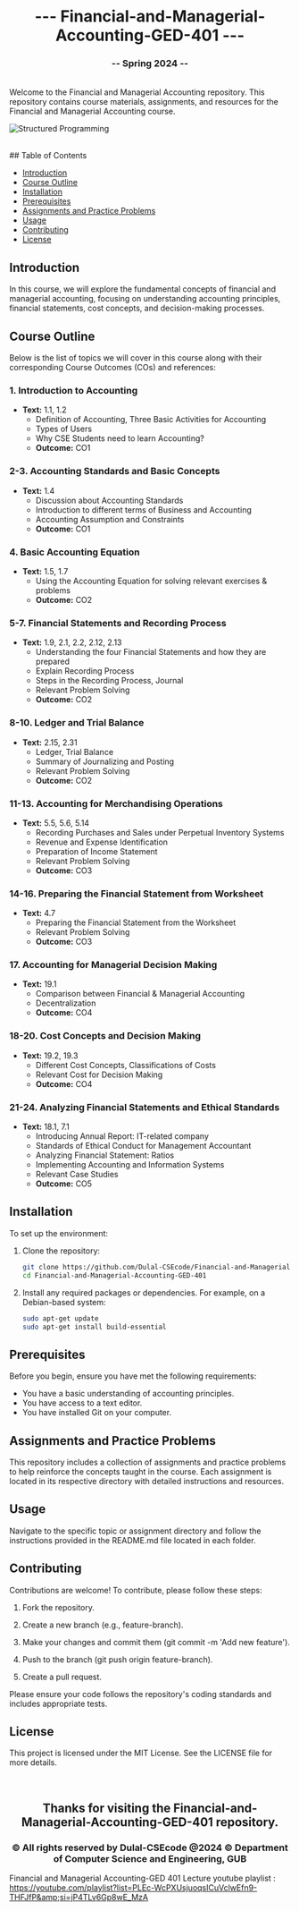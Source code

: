 <h1 align="center"> --- Financial-and-Managerial-Accounting-GED-401 ---</h1>
<h3 align="center">-- Spring 2024 --</h3>
<br />
Welcome to the Financial and Managerial Accounting repository. This repository contains course materials, assignments, and resources for the Financial and Managerial Accounting course.
<br />

<img/>

![Structured Programming](structuredprogrammingbanner.PNG)
  
<br />  
## Table of Contents

- [Introduction](#introduction)
- [Course Outline](#course-outline)
- [Installation](#installation)
- [Prerequisites](#prerequisites)
- [Assignments and Practice Problems](#assignments-and-practice-problems)
- [Usage](#usage)
- [Contributing](#contributing)
- [License](#license)

## Introduction

In this course, we will explore the fundamental concepts of financial and managerial accounting, focusing on understanding accounting principles, financial statements, cost concepts, and decision-making processes.

## Course Outline

Below is the list of topics we will cover in this course along with their corresponding Course Outcomes (COs) and references:

### 1. Introduction to Accounting
- **Text:** 1.1, 1.2
  - Definition of Accounting, Three Basic Activities for Accounting
  - Types of Users
  - Why CSE Students need to learn Accounting?
  - **Outcome:** CO1

### 2-3. Accounting Standards and Basic Concepts
- **Text:** 1.4
  - Discussion about Accounting Standards
  - Introduction to different terms of Business and Accounting
  - Accounting Assumption and Constraints
  - **Outcome:** CO1

### 4. Basic Accounting Equation
- **Text:** 1.5, 1.7
  - Using the Accounting Equation for solving relevant exercises & problems
  - **Outcome:** CO2

### 5-7. Financial Statements and Recording Process
- **Text:** 1.9, 2.1, 2.2, 2.12, 2.13
  - Understanding the four Financial Statements and how they are prepared
  - Explain Recording Process
  - Steps in the Recording Process, Journal
  - Relevant Problem Solving
  - **Outcome:** CO2

### 8-10. Ledger and Trial Balance
- **Text:** 2.15, 2.31
  - Ledger, Trial Balance
  - Summary of Journalizing and Posting
  - Relevant Problem Solving
  - **Outcome:** CO2

### 11-13. Accounting for Merchandising Operations
- **Text:** 5.5, 5.6, 5.14
  - Recording Purchases and Sales under Perpetual Inventory Systems
  - Revenue and Expense Identification
  - Preparation of Income Statement
  - Relevant Problem Solving
  - **Outcome:** CO3

### 14-16. Preparing the Financial Statement from Worksheet
- **Text:** 4.7
  - Preparing the Financial Statement from the Worksheet
  - Relevant Problem Solving
  - **Outcome:** CO3

### 17. Accounting for Managerial Decision Making
- **Text:** 19.1
  - Comparison between Financial & Managerial Accounting
  - Decentralization
  - **Outcome:** CO4

### 18-20. Cost Concepts and Decision Making
- **Text:** 19.2, 19.3
  - Different Cost Concepts, Classifications of Costs
  - Relevant Cost for Decision Making
  - **Outcome:** CO4

### 21-24. Analyzing Financial Statements and Ethical Standards
- **Text:** 18.1, 7.1
  - Introducing Annual Report: IT-related company
  - Standards of Ethical Conduct for Management Accountant
  - Analyzing Financial Statement: Ratios
  - Implementing Accounting and Information Systems
  - Relevant Case Studies
  - **Outcome:** CO5

## Installation

To set up the environment:

1. Clone the repository:

    ```bash
    git clone https://github.com/Dulal-CSEcode/Financial-and-Managerial-Accounting-GED-401.git
    cd Financial-and-Managerial-Accounting-GED-401
    ```

2. Install any required packages or dependencies. For example, on a Debian-based system:

    ```bash
    sudo apt-get update
    sudo apt-get install build-essential
    ```

## Prerequisites

Before you begin, ensure you have met the following requirements:

- You have a basic understanding of accounting principles.
- You have access to a text editor.
- You have installed Git on your computer.

## Assignments and Practice Problems

This repository includes a collection of assignments and practice problems to help reinforce the concepts taught in the course. Each assignment is located in its respective directory with detailed instructions and resources.

## Usage

Navigate to the specific topic or assignment directory and follow the instructions provided in the README.md file located in each folder.

## Contributing
Contributions are welcome! To contribute, please follow these steps:

1. Fork the repository.

2. Create a new branch (e.g., feature-branch).

3. Make your changes and commit them (git commit -m 'Add new feature').

4. Push to the branch (git push origin feature-branch).

5. Create a pull request.

Please ensure your code follows the repository's coding standards and includes appropriate tests.

## License
This project is licensed under the MIT License. See the LICENSE file for more details.

<br/>
<h2 align="center"> Thanks for visiting the Financial-and-Managerial-Accounting-GED-401 repository.</h2>
<h3 align="center">© All rights reserved by Dulal-CSEcode @2024 © Department of Computer Science and Engineering, GUB </h3>

Financial and Managerial Accounting-GED 401 Lecture youtube playlist : https://youtube.com/playlist?list=PLEc-WcPXUsjuoqsICuVclwEfn9-THFJfP&amp;si=jP4TLv6Gp8wE_MzA
